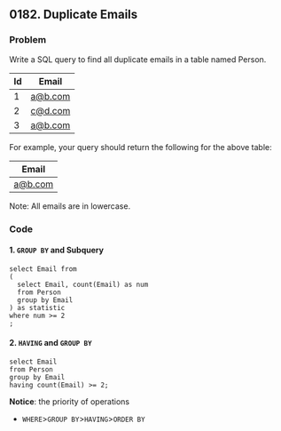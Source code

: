 ## 0182. Duplicate Emails



### Problem

Write a SQL query to find all duplicate emails in a table named Person.

| Id   | Email   |
| ---- | ------- |
| 1    | a@b.com |
| 2    | c@d.com |
| 3    | a@b.com |
For example, your query should return the following for the above table:

| Email   |
|---------|
| a@b.com |

Note: All emails are in lowercase.



### Code



#### 1. `GROUP BY` and Subquery

```mysql
select Email from
(
  select Email, count(Email) as num
  from Person
  group by Email
) as statistic
where num >= 2
;
```



#### 2. `HAVING` and `GROUP BY`

```mysql
select Email
from Person
group by Email
having count(Email) >= 2;
```



**Notice**: the priority of operations

- `WHERE`>`GROUP BY`>`HAVING`>`ORDER BY`


